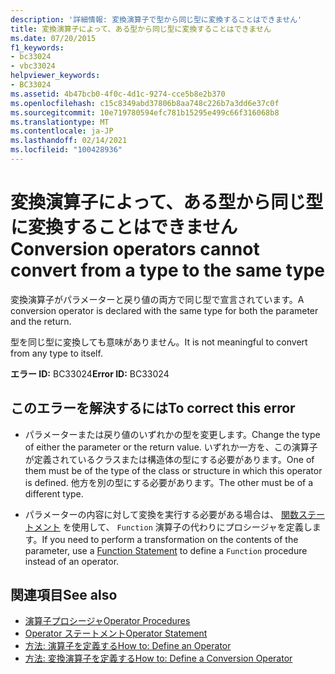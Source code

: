 ```yaml
---
description: '詳細情報: 変換演算子で型から同じ型に変換することはできません'
title: 変換演算子によって、ある型から同じ型に変換することはできません
ms.date: 07/20/2015
f1_keywords:
- bc33024
- vbc33024
helpviewer_keywords:
- BC33024
ms.assetid: 4b47bcb0-4f0c-4d1c-9274-cce5b8e2b370
ms.openlocfilehash: c15c8349abd37806b8aa748c226b7a3dd6e37c0f
ms.sourcegitcommit: 10e719780594efc781b15295e499c66f316068b8
ms.translationtype: MT
ms.contentlocale: ja-JP
ms.lasthandoff: 02/14/2021
ms.locfileid: "100428936"
---
```

# <a name="conversion-operators-cannot-convert-from-a-type-to-the-same-type"></a><span data-ttu-id="ab7f9-103">変換演算子によって、ある型から同じ型に変換することはできません</span><span class="sxs-lookup"><span data-stu-id="ab7f9-103">Conversion operators cannot convert from a type to the same type</span></span>

<span data-ttu-id="ab7f9-104">変換演算子がパラメーターと戻り値の両方で同じ型で宣言されています。</span><span class="sxs-lookup"><span data-stu-id="ab7f9-104">A conversion operator is declared with the same type for both the parameter and the return.</span></span>  
  
 <span data-ttu-id="ab7f9-105">型を同じ型に変換しても意味がありません。</span><span class="sxs-lookup"><span data-stu-id="ab7f9-105">It is not meaningful to convert from any type to itself.</span></span>  
  
 <span data-ttu-id="ab7f9-106">**エラー ID:** BC33024</span><span class="sxs-lookup"><span data-stu-id="ab7f9-106">**Error ID:** BC33024</span></span>  
  
## <a name="to-correct-this-error"></a><span data-ttu-id="ab7f9-107">このエラーを解決するには</span><span class="sxs-lookup"><span data-stu-id="ab7f9-107">To correct this error</span></span>  
  
- <span data-ttu-id="ab7f9-108">パラメーターまたは戻り値のいずれかの型を変更します。</span><span class="sxs-lookup"><span data-stu-id="ab7f9-108">Change the type of either the parameter or the return value.</span></span> <span data-ttu-id="ab7f9-109">いずれか一方を、この演算子が定義されているクラスまたは構造体の型にする必要があります。</span><span class="sxs-lookup"><span data-stu-id="ab7f9-109">One of them must be of the type of the class or structure in which this operator is defined.</span></span> <span data-ttu-id="ab7f9-110">他方を別の型にする必要があります。</span><span class="sxs-lookup"><span data-stu-id="ab7f9-110">The other must be of a different type.</span></span>  
  
- <span data-ttu-id="ab7f9-111">パラメーターの内容に対して変換を実行する必要がある場合は、 [関数ステートメント](../language-reference/statements/function-statement.md) を使用して、 `Function` 演算子の代わりにプロシージャを定義します。</span><span class="sxs-lookup"><span data-stu-id="ab7f9-111">If you need to perform a transformation on the contents of the parameter, use a [Function Statement](../language-reference/statements/function-statement.md) to define a `Function` procedure instead of an operator.</span></span>  
  
## <a name="see-also"></a><span data-ttu-id="ab7f9-112">関連項目</span><span class="sxs-lookup"><span data-stu-id="ab7f9-112">See also</span></span>

- [<span data-ttu-id="ab7f9-113">演算子プロシージャ</span><span class="sxs-lookup"><span data-stu-id="ab7f9-113">Operator Procedures</span></span>](../programming-guide/language-features/procedures/operator-procedures.md)
- [<span data-ttu-id="ab7f9-114">Operator ステートメント</span><span class="sxs-lookup"><span data-stu-id="ab7f9-114">Operator Statement</span></span>](../language-reference/statements/operator-statement.md)
- [<span data-ttu-id="ab7f9-115">方法: 演算子を定義する</span><span class="sxs-lookup"><span data-stu-id="ab7f9-115">How to: Define an Operator</span></span>](../programming-guide/language-features/procedures/how-to-define-an-operator.md)
- [<span data-ttu-id="ab7f9-116">方法: 変換演算子を定義する</span><span class="sxs-lookup"><span data-stu-id="ab7f9-116">How to: Define a Conversion Operator</span></span>](../programming-guide/language-features/procedures/how-to-define-a-conversion-operator.md)
